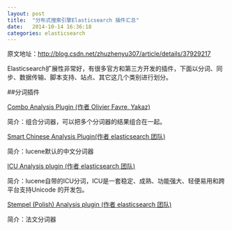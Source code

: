 ```yaml
---
layout: post
title:  "分布式搜索引擎Elasticsearch 插件汇总"
date:   2014-10-14 16:36:18
categories: elasticsearch
---
```


原文地址：http://blog.csdn.net/zhuzhenyu307/article/details/37929217

Elasticsearch扩展性非常好，有很多官方和第三方开发的插件，下面以分词、同步、数据传输、脚本支持、站点、其它这几个类别进行划分。

##分词插件

[Combo Analysis Plugin (作者 Olivier Favre, Yakaz)](https://github.com/yakaz/elasticsearch-analysis-combo/)

简介：组合分词器，可以把多个分词器的结果组合在一起。

[Smart Chinese Analysis Plugin(作者 elasticsearch 团队)](https://github.com/elasticsearch/elasticsearch-analysis-smartcn)

简介：lucene默认的中文分词器

[ICU Analysis plugin (作者 elasticsearch 团队)](https://github.com/elasticsearch/elasticsearch-analysis-icu)

简介：lucene自带的ICU分词，ICU是一套稳定、成熟、功能强大、轻便易用和跨平台支持Unicode 的开发包。

[Stempel (Polish) Analysis plugin (作者 elasticsearch 团队)](https://github.com/elasticsearch/elasticsearch-analysis-stempel)

简介：法文分词器